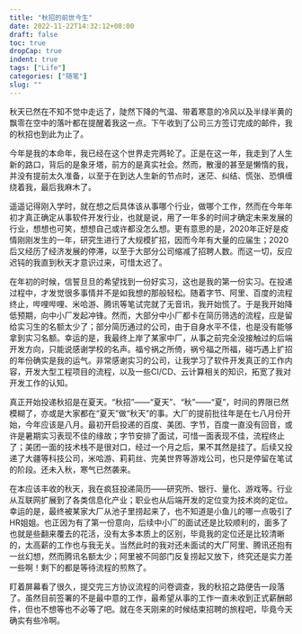 ```yaml
---
title: "秋招的前世今生"
date: 2022-11-22T14:32:12+08:00
draft: false
toc: true
dropCap: true
indent: true
tags: ["Life"] 
categories: ["随笔"] 
slug: ""
---
```


秋天已然在不知不觉中走远了，陡然下降的气温、带着寒意的冷风以及半绿半黄的飘零在空中的落叶都在提醒着我这一点。下午收到了公司三方签订完成的邮件，我的秋招也到此为止了。

今年是我的本命年，我已经在这个世界走完两轮了。正是在这一年，我走到了人生新的路口，背后的是象牙塔，前方的是真实社会。然而，散漫的甚至是懒惰的我，并没有提前太久准备，以至于在到达人生新的节点时，迷茫、纠结、慌张、恐惧缠绕着我，最后我麻木了。

遥遥记得刚入学时，就在想之后具体该从事哪个行业，做哪个工作，然而在今年年初才真正确定从事软件开发行业，也就是说，用了一年多的时间才确定未来发展的行业，想想也可笑，想想自己或许都没怎么想。更有意思的是，2020年正好是疫情刚刚发生的一年，研究生进行了大规模扩招，因而今年有大量的应届生；2020后又经历了经济发展的停滞，以至于大部分公司缩减了招聘人数。而这一切，反应迟钝的我直到秋天才意识过来，可惜太迟了。

在年初的时候，信誓旦旦的希望找到一份好实习，这也是我的第一份实习。在投递过程中，才发觉很多事情并不是如我想的那般轻松。随着字节、阿里、百度的流程终止，哔哩哔哩、米哈游、腾讯等笔试完就了无音讯，我开始慌了。于是我开始降低预期，向中小厂发起冲锋。然而，大部分中小厂都卡在简历筛选的流程，应是留给实习生的名额太少了；部分简历通过的公司，由于自身水平不佳，也是没有能够拿到实习名额。幸运的是，我最终上岸了某家中厂，从事之前完全没接触过的后端开发方向，只能说感谢学校的名声。福兮祸之所倚，祸兮福之所福，碰巧遇上扩招的年份确实是我的运气。非常感谢实习的公司，让我学习了软件开发真正的工作内容，开发大型工程项目的流程，以及一些CI/CD、云计算相关的知识，拓宽了我对开发工作的认知。

真正开始投递秋招是在夏天。“秋招”——“夏天”、“秋”——“夏”，时间的界限已然模糊了，亦或是大家都在“夏天”做“秋天”的事。大厂的提前批往年是在七八月份开始，今年应该是八月。最初开启投递的百度、美团、字节，百度一直没有回音，或许是暑期实习表现不佳的缘故；字节安排了面试，可惜一面表现不佳，流程终止了；美团一面的技术栈不是很对口，经过一个月之后，果不其然是挂了。后续又投递了大疆等科技公司，米哈游、莉莉丝、完美世界等游戏公司，也只是停留在笔试的阶段。还未入秋，寒气已然袭来。

在本应该丰收的秋天，我在疯狂投递简历——研究所、银行、量化、游戏等。行业从互联网扩展到了各类信息化产业；职业也从后端开发的定位变为技术岗的定位。幸运的是，最终被某家大厂从池子里捞起来了，也不知道是小鱼儿的哪一点吸引了HR姐姐。也正因为有了第一份意向，后续中小厂的面试还是比较顺利的，面多了也就是些翻来覆去的花活，没有太多本质上的区别，毕竟我的定位还是比较清晰的，太高薪的工作也与我无关。当然此时的我对还未面试的大厂阿里、腾讯还抱有一丝幻想，然而腾讯名额太少；阿里被不同部门反复捞起又放下，终究还是实力差一些啊！剩下的都是等待流程的煎熬了。

盯着屏幕看了很久，提交完三方协议流程的问卷调查，我的秋招之路便告一段落了。虽然目前签署的不是最中意的工作，最希望从事的工作一直未收到正式薪酬邮件，但也不想等也不必等了吧。就在冬天刚来的时候结束招聘的旅程吧，毕竟今天确实有些冷啊。


